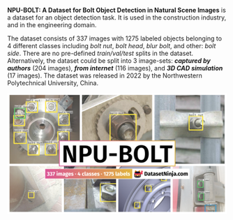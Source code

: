 **NPU-BOLT: A Dataset for Bolt Object Detection in Natural Scene Images** is a dataset for an object detection task. It is used in the construction industry, and in the engineering domain. 

The dataset consists of 337 images with 1275 labeled objects belonging to 4 different classes including *bolt nut*, *bolt head*, *blur bolt*, and other: *bolt side*. There are no pre-defined <i>train/val/test</i> splits in the dataset. Alternatively, the dataset could be split into 3 image-sets: ***captured by authors*** (204 images), ***from internet*** (116 images), and ***3D CAD simulation*** (17 images). The dataset was released in 2022 by the Northwestern Polytechnical University, China.

<img src="https://github.com/dataset-ninja/npu-bolt/raw/main/visualizations/poster.png">
